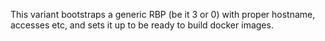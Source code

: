 This variant bootstraps a generic RBP (be it 3 or 0) with proper hostname, accesses etc, and sets it up to be ready to build docker images.
